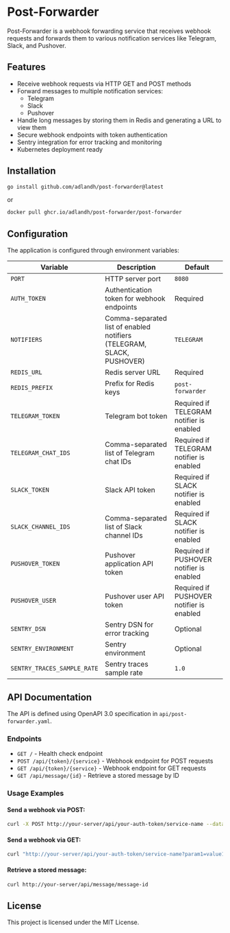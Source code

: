 # Post-Forwarder

Post-Forwarder is a webhook forwarding service that receives webhook requests and forwards them to various notification services like Telegram, Slack, and Pushover.

## Features

- Receive webhook requests via HTTP GET and POST methods
- Forward messages to multiple notification services:
  - Telegram
  - Slack
  - Pushover
- Handle long messages by storing them in Redis and generating a URL to view them
- Secure webhook endpoints with token authentication
- Sentry integration for error tracking and monitoring
- Kubernetes deployment ready

## Installation
```bash
go install github.com/adlandh/post-forwarder@latest
```
or
```bash
docker pull ghcr.io/adlandh/post-forwarder/post-forwarder
```

## Configuration

The application is configured through environment variables:

| Variable | Description | Default |
|----------|-------------|---------|
| `PORT` | HTTP server port | `8080` |
| `AUTH_TOKEN` | Authentication token for webhook endpoints | Required |
| `NOTIFIERS` | Comma-separated list of enabled notifiers (TELEGRAM, SLACK, PUSHOVER) | `TELEGRAM` |
| `REDIS_URL` | Redis server URL | Required |
| `REDIS_PREFIX` | Prefix for Redis keys | `post-forwarder` |
| `TELEGRAM_TOKEN` | Telegram bot token | Required if TELEGRAM notifier is enabled |
| `TELEGRAM_CHAT_IDS` | Comma-separated list of Telegram chat IDs | Required if TELEGRAM notifier is enabled |
| `SLACK_TOKEN` | Slack API token | Required if SLACK notifier is enabled |
| `SLACK_CHANNEL_IDS` | Comma-separated list of Slack channel IDs | Required if SLACK notifier is enabled |
| `PUSHOVER_TOKEN` | Pushover application API token | Required if PUSHOVER notifier is enabled |
| `PUSHOVER_USER` | Pushover user API token | Required if PUSHOVER notifier is enabled |
| `SENTRY_DSN` | Sentry DSN for error tracking | Optional |
| `SENTRY_ENVIRONMENT` | Sentry environment | Optional |
| `SENTRY_TRACES_SAMPLE_RATE` | Sentry traces sample rate | `1.0` |

## API Documentation

The API is defined using OpenAPI 3.0 specification in `api/post-forwarder.yaml`.

### Endpoints

- `GET /` - Health check endpoint
- `POST /api/{token}/{service}` - Webhook endpoint for POST requests
- `GET /api/{token}/{service}` - Webhook endpoint for GET requests
- `GET /api/message/{id}` - Retrieve a stored message by ID

### Usage Examples

#### Send a webhook via POST:
```bash
curl -X POST http://your-server/api/your-auth-token/service-name --data "Your message content"
```

#### Send a webhook via GET:
```bash
curl "http://your-server/api/your-auth-token/service-name?param1=value1&param2=value2"
```

#### Retrieve a stored message:
```bash
curl http://your-server/api/message/message-id
```

## License

This project is licensed under the MIT License.